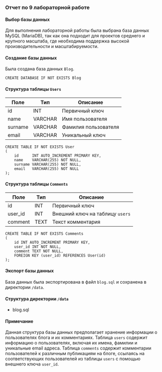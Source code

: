 ### Отчет по 9 лабораторной работе

#### Выбор базы данных

Для выполнения лабораторной работы была выбрана база данных MySQL (MariaDB), так как она подходит для проектов среднего и крупного масштаба, где необходима поддержка высокой производительности и масштабируемости.

#### Создание базы данных

Была создана база данных `Blog`.

```mysql
CREATE DATABASE IF NOT EXISTS Blog
```

#### Структура таблицы `Users`

| Поле | Тип | Описание |
| --- | --- | --- |
| id | INT | Первичный ключ |
| name | VARCHAR | Имя пользователя |
| surname | VARCHAR | Фамилия пользователя |
| email | VARCHAR | Уникальный ключ |

```mysql
CREATE TABLE IF NOT EXISTS User
(
    id      INT AUTO_INCREMENT PRIMARY KEY,
    name    VARCHAR(255) NOT NULL,
    surname VARCHAR(255) NOT NULL,
    email   VARCHAR(255) NOT NULL
);
```

#### Структура таблицы `Comments`

| Поле | Тип | Описание |
| --- | --- | --- |
| id | INT | Первичный ключ |
| user_id | INT | Внешний ключ на таблицу `users` |
| comment | TEXT | Текст комментария |

```mysql
CREATE TABLE IF NOT EXISTS Comments
(
    id INT AUTO_INCREMENT PRIMARY KEY,
    user_id INT NOT NULL,
    comment TEXT NOT NULL,
    FOREIGN KEY (user_id) REFERENCES User(id)
);
```

#### Экспорт базы данных

База данных была экспортирована в файл `blog.sql` и сохранена в директории `/data`.

#### Структура директории `/data`

-   blog.sql

#### Примечание

Данная структура базы данных предполагает хранение информации о пользователях блога и их комментариях. Таблица `users` содержит информацию о пользователях, включая их имена, фамилии и уникальные email адреса. Таблица `comments` содержит комментарии пользователей к различным публикациям на блоге, ссылаясь на соответствующих пользователей из таблицы `users` с помощью внешнего ключа `user_id`.